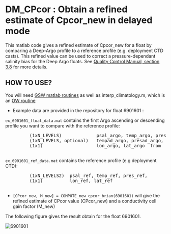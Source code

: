 # DM_CPcor : Obtain a refined estimate of Cpcor_new in delayed mode
This matlab code gives a refined estimate of Cpcor_new for a float by comparing a Deep-Argo profile to a reference profile
(e.g. deployment CTD casts). This refined value can be used to correct a pressure-dependant salinity bias for the Deep Argo floats.
See [Quality Control Manual, section 3.8](https://archimer.ifremer.fr/doc/00228/33951/) for more details.



 ## HOW TO USE?
  
  You will need [GSW matlab routines](https://github.com/TEOS-10/GSW-Matlab/tree/master/Toolbox) as well as interp_climatology.m, which is an  [OW routine](https://github.com/ArgoDMQC/matlab_owc/blob/master/matlab_codes/interp_climatology.m)
  

 - Example data are provided in the repository for float 6901601 :
  
  `ex_6901601_float_data.mat` contains the first Argo ascending or descending profile you want to compare with the reference profile:  
  <pre>
         (1xN_LEVELS)             psal_argo, temp_argo, pres_argo, from PSAL, TEMP and PRES variables in the netcdf file, with bad QCS removed (i.e. NaN values)  
         (1xN_LEVELS, optional)   tempad_argo, presad_argo, from TEMP_ADJUSTED and PRES_ADJUSTED variables in the netcdf file, if available (e.g pressure surface offset correction have been applied) 
         (1x1)                    lon_argo, lat_argo  from  LONGITUDE, LATITUDE  variables in the netcdf file
  </pre>

  `ex_6901601_ref_data.mat` contains the reference profile (e.g deployment CTD):  
  <pre>
         (1xN_LEVELS2)  psal_ref, temp_ref, pres_ref,  
         (1x1)          lon_ref, lat_ref  
    </pre>
  - `[CPcor_new, M_new] = COMPUTE_new_cpcor_brian(6901601)`  will give the refined estimate of CPcor value (CPcor_new) and a conductivity cell gain factor (M_new)

The following figure gives the result obtain for the float 6901601.

![6901601](https://user-images.githubusercontent.com/38859979/111129069-f0a5d600-8575-11eb-8e96-d7be5439607d.png)
